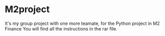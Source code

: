 # M2project
It's my group project with one more teamate, for the Python project in M2 Finance
You will find all the instructions in the rar file.
